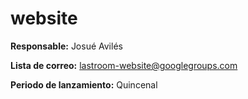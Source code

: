 website
=======

**Responsable:** Josué Avilés

**Lista de correo:** lastroom-website@googlegroups.com

**Periodo de lanzamiento:** Quincenal
